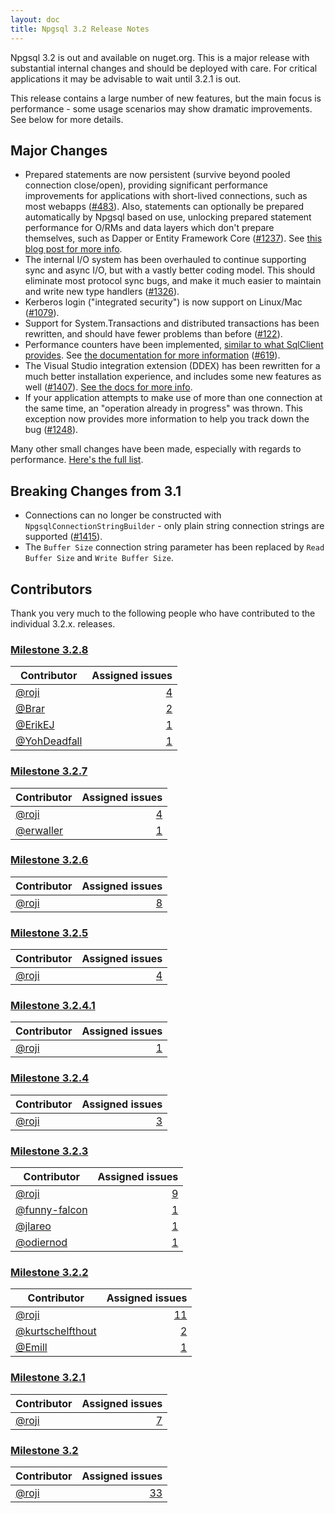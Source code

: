 ```yaml
---
layout: doc
title: Npgsql 3.2 Release Notes
---
```

Npgsql 3.2 is out and available on nuget.org. This is a major release with substantial internal changes and should be deployed with care. For critical applications it may be advisable to wait until 3.2.1 is out.

This release contains a large number of new features, but the main focus is performance - some usage scenarios may show dramatic improvements. See below for more details.

## Major Changes

* Prepared statements are now persistent (survive beyond pooled connection close/open), providing significant performance improvements for applications with short-lived connections, such as most webapps ([#483](https://github.com/npgsql/npgsql/issues/483)). Also, statements can optionally be prepared automatically by Npgsql based on use, unlocking prepared statement performance for O/RMs and data layers which don't prepare themselves, such as Dapper or Entity Framework Core ([#1237](https://github.com/npgsql/npgsql/issues/1237)). See [this blog post for more info](http://www.roji.org/prepared-statements-in-npgsql-3-2).
* The internal I/O system has been overhauled to continue supporting sync and async I/O, but with a vastly better coding model. This should eliminate most protocol sync bugs, and make it much easier to maintain and write new type handlers ([#1326](https://github.com/npgsql/npgsql/issues/1326)).
* Kerberos login ("integrated security") is now support on Linux/Mac ([#1079](https://github.com/npgsql/npgsql/issues/1079)).
* Support for System.Transactions and distributed transactions has been rewritten, and should have fewer problems than before ([#122](https://github.com/npgsql/npgsql/issues/122)).
* Performance counters have been implemented, [similar to what SqlClient provides](https://msdn.microsoft.com/en-us/library/ms254503(v=vs.110).aspx). See [the documentation for more information](../performance.md#performance-counters) ([#619](https://github.com/npgsql/npgsql/issues/619)).
* The Visual Studio integration extension (DDEX) has been rewritten for a much better installation experience, and includes some new features as well ([#1407](https://github.com/npgsql/npgsql/issues/1407)). [See the docs for more info](../ddex.md).
* If your application attempts to make use of more than one connection at the same time, an "operation already in progress" was thrown. This exception now provides more information to help you track down the bug ([#1248](https://github.com/npgsql/npgsql/issues/1248)).

Many other small changes have been made, especially with regards to performance. [Here's the full list](https://github.com/npgsql/npgsql/milestone/24?closed=1).

## Breaking Changes from 3.1

* Connections can no longer be constructed with `NpgsqlConnectionStringBuilder` - only plain string connection strings are supported ([#1415](https://github.com/npgsql/npgsql/issues/1415)).
* The `Buffer Size` connection string parameter has been replaced by `Read Buffer Size` and `Write Buffer Size`.

## Contributors

Thank you very much to the following people who have contributed to the individual 3.2.x. releases.

### [Milestone 3.2.8](https://github.com/npgsql/npgsql/issues?q=is%3Aissue+milestone%3A3.2.8)

Contributor                                            | Assigned issues
------------------------------------------------------ | ----------------:|
[@roji](https://github.com/roji)                       | [4](https://github.com/npgsql/npgsql/issues?q=is%3Aissue+milestone%3A3.2.8+is%3Aclosed+assignee%3Aroji)
[@Brar](https://github.com/Brar)                       | [2](https://github.com/npgsql/npgsql/issues?q=is%3Aissue+milestone%3A3.2.8+is%3Aclosed+assignee%3ABrar)
[@ErikEJ](https://github.com/ErikEJ)                   | [1](https://github.com/npgsql/npgsql/issues?q=is%3Aissue+milestone%3A3.2.8+is%3Aclosed+assignee%3AErikEJ)
[@YohDeadfall](https://github.com/YohDeadfall)         | [1](https://github.com/npgsql/npgsql/issues?q=is%3Aissue+milestone%3A3.2.8+is%3Aclosed+assignee%3AYohDeadfall)

### [Milestone 3.2.7](https://github.com/npgsql/npgsql/issues?q=is%3Aissue+milestone%3A3.2.7)

Contributor                                            | Assigned issues
------------------------------------------------------ | ----------------:|
[@roji](https://github.com/roji)                       | [4](https://github.com/npgsql/npgsql/issues?q=is%3Aissue+milestone%3A3.2.7+is%3Aclosed+assignee%3Aroji)
[@erwaller](https://github.com/erwaller)               | [1](https://github.com/npgsql/npgsql/issues?q=is%3Aissue+milestone%3A3.2.7+is%3Aclosed+assignee%3Aerwaller)

### [Milestone 3.2.6](https://github.com/npgsql/npgsql/issues?q=is%3Aissue+milestone%3A3.2.6)

Contributor                                            | Assigned issues
------------------------------------------------------ |-----------------:|
[@roji](https://github.com/roji)                       | [8](https://github.com/npgsql/npgsql/issues?q=is%3Aissue+milestone%3A3.2.6+is%3Aclosed+assignee%3Aroji)

### [Milestone 3.2.5](https://github.com/npgsql/npgsql/issues?q=is%3Aissue+milestone%3A3.2.5)

Contributor                                            | Assigned issues
------------------------------------------------------ | ----------------:|
[@roji](https://github.com/roji)                       | [4](https://github.com/npgsql/npgsql/issues?q=is%3Aissue+milestone%3A3.2.5+is%3Aclosed+assignee%3Aroji)

### [Milestone 3.2.4.1](https://github.com/npgsql/npgsql/issues?q=is%3Aissue+milestone%3A3.2.4.1)

Contributor                                            | Assigned issues
------------------------------------------------------ | ----------------:|
[@roji](https://github.com/roji)                       | [1](https://github.com/npgsql/npgsql/issues?q=is%3Aissue+milestone%3A3.2.4.1+is%3Aclosed+assignee%3Aroji)

### [Milestone 3.2.4](https://github.com/npgsql/npgsql/issues?q=is%3Aissue+milestone%3A3.2.4)

Contributor                                            | Assigned issues
------------------------------------------------------ | ----------------:|
[@roji](https://github.com/roji)                       | [3](https://github.com/npgsql/npgsql/issues?q=is%3Aissue+milestone%3A3.2.4+is%3Aclosed+assignee%3Aroji)

### [Milestone 3.2.3](https://github.com/npgsql/npgsql/issues?q=is%3Aissue+milestone%3A3.2.3)

Contributor                                            | Assigned issues
------------------------------------------------------ | ----------------:|
[@roji](https://github.com/roji)                       | [9](https://github.com/npgsql/npgsql/issues?q=is%3Aissue+milestone%3A3.2.3+is%3Aclosed+assignee%3Aroji)
[@funny-falcon](https://github.com/funny-falcon)       | [1](https://github.com/npgsql/npgsql/issues?q=is%3Aissue+milestone%3A3.2.3+is%3Aclosed+assignee%3Afunny-falcon)
[@jlareo](https://github.com/jlareo)                   | [1](https://github.com/npgsql/npgsql/issues?q=is%3Aissue+milestone%3A3.2.3+is%3Aclosed+assignee%3Ajlareo)
[@odiernod](https://github.com/odiernod)               | [1](https://github.com/npgsql/npgsql/issues?q=is%3Aissue+milestone%3A3.2.3+is%3Aclosed+assignee%3Aodiernod)

### [Milestone 3.2.2](https://github.com/npgsql/npgsql/issues?q=is%3Aissue+milestone%3A3.2.2)

Contributor                                            | Assigned issues
------------------------------------------------------ | ----------------:|
[@roji](https://github.com/roji)                       | [11](https://github.com/npgsql/npgsql/issues?q=is%3Aissue+milestone%3A3.2.2+is%3Aclosed+assignee%3Aroji)
[@kurtschelfthout](https://github.com/kurtschelfthout) | [2](https://github.com/npgsql/npgsql/issues?q=is%3Aissue+milestone%3A3.2.2+is%3Aclosed+assignee%3Akurtschelfthout)
[@Emill](https://github.com/Emill)                     | [1](https://github.com/npgsql/npgsql/issues?q=is%3Aissue+milestone%3A3.2.2+is%3Aclosed+assignee%3AEmill)

### [Milestone 3.2.1](https://github.com/npgsql/npgsql/issues?q=is%3Aissue+milestone%3A3.2.1)

Contributor                                            | Assigned issues
------------------------------------------------------ | ----------------:|
[@roji](https://github.com/roji)                       | [7](https://github.com/npgsql/npgsql/issues?q=is%3Aissue+milestone%3A3.2.1+is%3Aclosed+assignee%3Aroji)

### [Milestone 3.2](https://github.com/npgsql/npgsql/issues?q=is%3Aissue+milestone%3A3.2)

Contributor                                            | Assigned issues
------------------------------------------------------ | ---------------:|
[@roji](https://github.com/roji)                       | [33](https://github.com/npgsql/npgsql/issues?q=is%3Aissue+milestone%3A3.2+is%3Aclosed+assignee%3Aroji)
